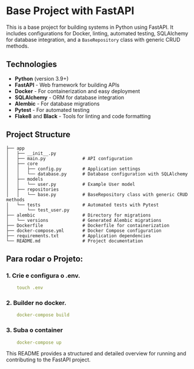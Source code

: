 # Base Project with FastAPI

This is a base project for building systems in Python using FastAPI. It includes configurations for Docker, linting, automated testing, SQLAlchemy for database integration, and a `BaseRepository` class with generic CRUD methods.

## Technologies

- **Python** (version 3.9+)
- **FastAPI** - Web framework for building APIs
- **Docker** - For containerization and easy deployment
- **SQLAlchemy** - ORM for database integration
- **Alembic** - For database migrations
- **Pytest** - For automated testing
- **Flake8** and **Black** - Tools for linting and code formatting

## Project Structure

```plaintext
├── app
│   ├── __init__.py
│   ├── main.py              # API configuration
│   ├── core
│   │   ├── config.py        # Application settings
│   │   └── database.py      # Database configuration with SQLAlchemy
│   ├── models
│   │   └── user.py          # Example User model
│   ├── repositories
│   │   └── base.py          # BaseRepository class with generic CRUD methods
│   └── tests                # Automated tests with Pytest
│       └── test_user.py
├── alembic                  # Directory for migrations
│   └── versions             # Generated Alembic migrations
├── Dockerfile               # Dockerfile for containerization
├── docker-compose.yml       # Docker Compose configuration
├── requirements.txt         # Application dependencies
└── README.md                # Project documentation
```

## Para rodar o Projeto:

### 1. Crie e configura o .env.

```yaml
    touch .env   
```

### 2. Builder no docker.

```yaml
    docker-compose build   
```

### 3. Suba o container

```yaml
    docker-compose up   
```

This README provides a structured and detailed overview for running and contributing to the FastAPI project.





